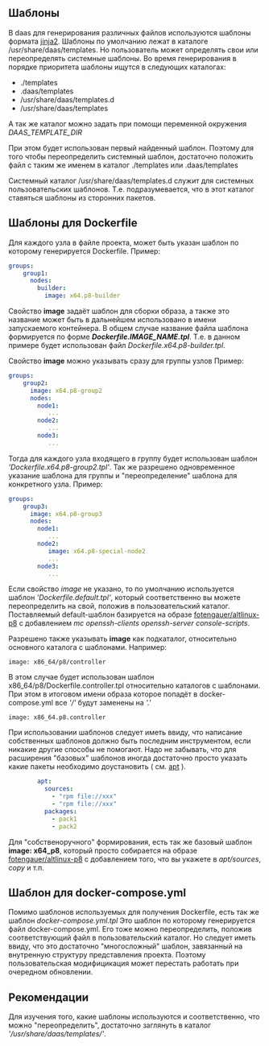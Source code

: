 Шаблоны
-------
В daas для генерирования различных файлов используются шаблоны формата [jinja2](http://jinja.pocoo.org/docs/2.10/).
Шаблоны по умолчанию лежат в каталоге /usr/share/daas/templates.
Но пользователь может определять свои или переопределять системные шаблоны.
Во время генерирования в порядке приоритета шаблоны ищутся в следующих каталогах:

- ./templates
- .daas/templates
- /usr/share/daas/templates.d
- /usr/share/daas/templates

А так же каталог можно задать при помощи переменной окружения *DAAS_TEMPLATE_DIR*

При этом будет использован первый найденный шаблон.
Поэтому для того чтобы переопределить системный шаблон, достаточно положить файл
с таким же именем в каталог ./templates или .daas/templates

Системный каталог /usr/share/daas/templates.d служит для системных пользовательских шаблонов.
Т.е. подразумевается, что в этот каталог ставяться шаблоны из сторонних пакетов.


Шаблоны для Dockerfile
----------------------
Для каждого узла в файле проекта, может быть указан шаблон по которому генерируется Dockerfile.
Пример:

```yaml
groups:
    group1:
      nodes:
        builder:
          image: x64.p8-builder
```

Свойство **image** задаёт шаблон для сборки образа, а также это название может быть в дальнейшем 
использовано в имени запускаемого контейнера. В общем случае название файла шаблона формируется 
по форме ***Dockerfile.IMAGE_NAME.tpl***.
Т.е. в данном примере будет использован файл *Dockerfile.x64.p8-builder.tpl*.

Свойство **image** можно указывать сразу для группы узлов
Пример:

```yaml
groups:
    group2:
      image: x64.p8-group2
      nodes:
        node1:
           ...
        node2:
           ...
        node3:
           ...
```

Тогда для каждого узла входящего в группу будет использован шаблон *'Dockerfile.x64.p8-group2.tpl'*.
Так же разрешено одновременное указание шаблона для группы и "переопределение" шаблона для конкретного
узла.
Пример:

```yaml
groups:
    group3:
      image: x64.p8-group3
      nodes:
        node1:
           ...
        node2:
           image: x64.p8-special-node2
           ...
        node3:
           ...
```

Если свойство *image* не указано, то по умолчанию используется шаблон *'Dockerfile.default.tpl'*, который
соответственно вы можете переопределить на свой, положив в пользовательский каталог. 
Поставляемый default-шаблон базируется на образе [fotengauer/altlinux-p8](https://hub.docker.com/r/fotengauer/altlinux-p8/) с добавлением
*mc openssh-clients openssh-server console-scripts*.

Разрешено также указывать **image** как подкаталог, относительно основного каталога с шаблонами.
Например:
```
image: x86_64/p8/controller
```
В этом случае будет использован шаблон x86_64/p8/Dockerfile.controller.tpl относительно каталогов с шаблонами.
При этом в итоговом имени образа которое попадёт в docker-compose.yml все *'/'* будут заменены на *'.'*
```
image: x86_64.p8.controller
```

При использовании шаблонов следует иметь ввиду, что написание собственных шаблонов должно быть
последним инструментом, если никакие другие способы  не помогают. 
Надо не забывать, что для расширения "базовых" шаблонов иногда достаточно просто указать какие пакеты
необходимо доустановить ( см. [apt](docs/apt.md) ).

```yaml
        apt:
          sources:
            - "rpm file://xxx"
            - "rpm file://xxx"
          packages:
            - pack1
            - pack2

```

Для "собственоручного" формирования, есть так же базовый шаблон **image: x64_p8**, который просто собирается 
на образе [fotengauer/altlinux-p8](https://hub.docker.com/r/fotengauer/altlinux-p8/) с добавлением того, что вы укажете в *apt/sources*, *copy* и т.п.


Шаблон для docker-compose.yml
-----------------------------
Помимо шаблонов используемых для получения Dockerfile, есть так же шаблон *docker-compose.yml.tpl*
Это шаблон по которому генерируется файл docker-compose.yml.
Его тоже можно переопределить, положив соответствующий файл в пользовательский каталог.
Но следует иметь ввиду, что это достаточно "многосложный" шаблон, завязанный на внутренную
структуру представления проекта. Поэтому пользовательская модифицикация может перестать работать
при очередном обновлении.


Рекомендации
------------
Для изучения того, какие шаблоны используются и соответственно, что можно "переопределить",
достаточно заглянуть в каталог *'/usr/share/daas/templates/'*.

